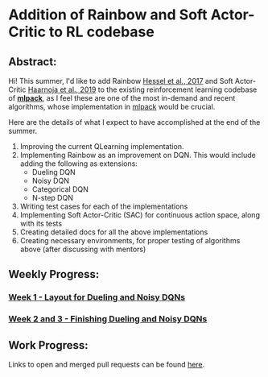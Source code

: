 # Addition of Rainbow and Soft Actor-Critic to RL codebase

## Abstract:
Hi! This summer, I'd like to add Rainbow [Hessel et al., 2017](https://arxiv.org/abs/1710.02298) and Soft Actor-Critic [Haarnoja et al., 2019](https://arxiv.org/abs/1812.05905) to the existing reinforcement learning codebase of **[mlpack](http://mlpack.org/)**, as I feel these are one of the most in-demand and recent algorithms, whose implementation in [mlpack](http://mlpack.org/) would be crucial.

Here are the details of what I expect to have accomplished at the end of the summer.

1. Improving the current QLearning implementation.
2. Implementing Rainbow as an improvement on DQN. This would include adding the following as extensions:
    - Dueling DQN
    - Noisy DQN
    - Categorical DQN
    - N-step DQN
3. Writing test cases for each of the implementations
4. Implementing Soft Actor-Critic (SAC) for continuous action space, along with its tests
5. Creating detailed docs for all the above implementations
6. Creating necessary environments, for proper testing of algorithms above (after discussing with mentors)


## Weekly Progress:
### [Week 1  - Layout for Dueling and Noisy DQNs](week-01/week-01.md)
### [Week 2 and 3  - Finishing Dueling and Noisy DQNs](week-02-and-03/week-02-and-03.md)

## Work Progress:
Links to open and merged pull requests can be found [here](PRs.md).
